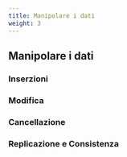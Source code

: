 ```yaml
---
title: Manipolare i dati
weight: 3
---
```


## Manipolare i dati

### Inserzioni

### Modifica

### Cancellazione

### Replicazione e Consistenza
